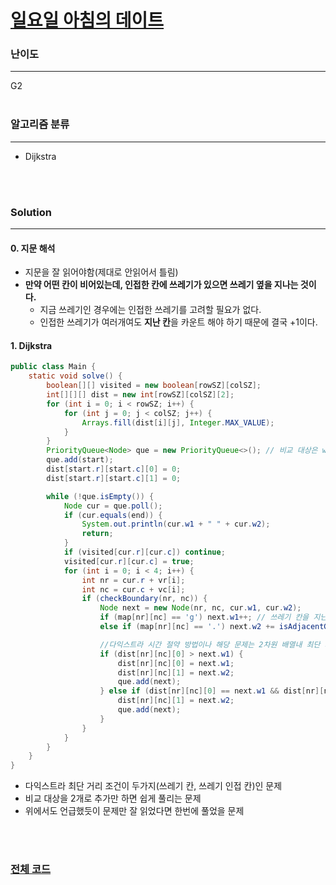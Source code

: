 # [일요일 아침의 데이트](https://www.acmicpc.net/problem/1445)

### 난이도

***
G2
<br><br>

### 알고리즘 분류

***

* Dijkstra

<br><br>

### Solution

***

#### 0. 지문 해석

* 지문을 잘 읽어야함(제대로 안읽어서 틀림)
* **만약 어떤 칸이 비어있는데, 인접한 칸에 쓰레기가 있으면 쓰레기 옆을 지나는 것이다.**
    * 지금 쓰레기인 경우에는 인접한 쓰레기를 고려할 필요가 없다.
    * 인접한 쓰레기가 여러개여도 **지난 칸**을 카운트 해야 하기 때문에 결국 +1이다.

#### 1. Dijkstra

```java
public class Main {
    static void solve() {
        boolean[][] visited = new boolean[rowSZ][colSZ];
        int[][][] dist = new int[rowSZ][colSZ][2];
        for (int i = 0; i < rowSZ; i++) {
            for (int j = 0; j < colSZ; j++) {
                Arrays.fill(dist[i][j], Integer.MAX_VALUE);
            }
        }
        PriorityQueue<Node> que = new PriorityQueue<>(); // 비교 대상은 w1(쓰레기 칸 갯수) -> w2(쓰레기 인접칸 갯수)
        que.add(start);
        dist[start.r][start.c][0] = 0;
        dist[start.r][start.c][1] = 0;

        while (!que.isEmpty()) {
            Node cur = que.poll();
            if (cur.equals(end)) {
                System.out.println(cur.w1 + " " + cur.w2);
                return;
            }
            if (visited[cur.r][cur.c]) continue;
            visited[cur.r][cur.c] = true;
            for (int i = 0; i < 4; i++) {
                int nr = cur.r + vr[i];
                int nc = cur.c + vc[i];
                if (checkBoundary(nr, nc)) {
                    Node next = new Node(nr, nc, cur.w1, cur.w2);
                    if (map[nr][nc] == 'g') next.w1++; // 쓰레기 칸을 지난다.
                    else if (map[nr][nc] == '.') next.w2 += isAdjacentGarbage(nr, nc); // 쓰레기 인접칸을 지난다.

                    //다익스트라 시간 절약 방법이나 해당 문제는 2차원 배열내 최단 거리 문제라 사실 사용하지 않아도 통과는 된다. 
                    if (dist[nr][nc][0] > next.w1) {
                        dist[nr][nc][0] = next.w1;
                        dist[nr][nc][1] = next.w2;
                        que.add(next);
                    } else if (dist[nr][nc][0] == next.w1 && dist[nr][nc][1] > next.w2) {
                        dist[nr][nc][1] = next.w2;
                        que.add(next);
                    }
                }
            }
        }
    }
}
```

* 다익스트라 최단 거리 조건이 두가지(쓰레기 칸, 쓰레기 인접 칸)인 문제
* 비교 대상을 2개로 추가만 하면 쉽게 풀리는 문제
* 위에서도 언급했듯이 문제만 잘 읽었다면 한번에 풀었을 문제

<br><br>

### [전체 코드](https://github.com/Jungmin-Seo0527/CodingTest/blob/main/src/dijkstra/BOJ1445_일요일_아침의_데이트.java)
